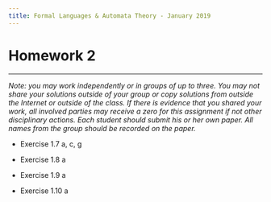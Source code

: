 ```yaml
---
title: Formal Languages & Automata Theory - January 2019
---
```


#  Homework 2

_______________________________________________________
*Note: you may work independently or in groups of up to three.  You may not share your solutions outside of your group or copy solutions from outside the Internet or outside of the class. If there is evidence that you shared your work, all involved parties may receive a zero for this assignment if not other disciplinary actions. Each student should submit his or her own paper.  All names from the group should be recorded on the paper.*

* Exercise 1.7 a, c, g

* Exercise 1.8 a

* Exercise 1.9 a

* Exercise 1.10 a
